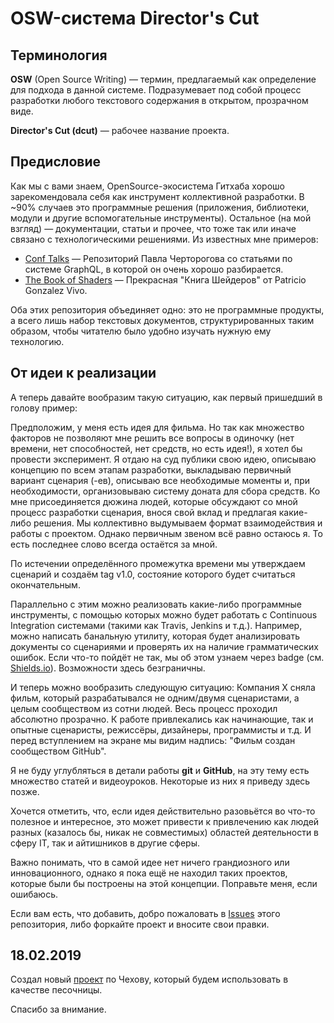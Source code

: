 # OSW-система Director's Cut

## Терминология
**OSW** (Open Source Writing) — термин, предлагаемый как определение для подхода в данной системе. Подразумевает под собой процесс разработки любого текстового содержания в открытом, прозрачном виде.

**Director's Cut (dcut)** — рабочее название проекта.

## Предисловие
Как мы с вами знаем, OpenSource-экосистема Гитхаба хорошо зарекомендовала себя как инструмент коллективной разработки. В ~90% случаев это программные решения (приложения, библиотеки, модули и другие вспомогательные инструменты). Остальное (на мой взгляд) — документации, статьи и прочее, что тоже так или иначе связано с технологическими решениями. Из известных мне примеров:

* [Conf Talks](https://github.com/nodkz/conf-talks) — Репозиторий Павла Черторогова со статьями по системе GraphQL, в которой он очень хорошо разбирается.
* [The Book of Shaders](https://github.com/patriciogonzalezvivo/thebookofshaders) — Прекрасная "Книга Шейдеров" от Patricio Gonzalez Vivo.

Оба этих репозитория объединяет одно: это не программные продукты, а всего лишь набор текстовых документов, структурированных таким образом, чтобы читателю было удобно изучать нужную ему технологию.

## От идеи к реализации
А теперь давайте вообразим такую ситуацию, как первый пришедший в голову пример:

Предположим, у меня есть идея для фильма. 
Но так как множество факторов не позволяют мне решить все вопросы в одиночку (нет времени, нет способностей, нет средств, но есть идея!), я хотел бы провести эксперимент.
Я отдаю на суд публики свою идею, описываю концепцию по всем этапам разработки, выкладываю первичный вариант сценария (-ев), описываю все необходимые моменты и, при необходимости, организовываю систему доната для сбора средств.
Ко мне присоединяется дюжина людей, которые обсуждают со мной процесс разработки сценария, внося свой вклад и предлагая какие-либо решения. Мы коллективно выдумываем формат взаимодействия и работы с проектом. Однако первичным звеном всё равно остаюсь я. То есть последнее слово всегда остаётся за мной.

По истечении определённого промежутка времени мы утверждаем сценарий и создаём tag v1.0, состояние которого будет считаться окончательным.

Параллельно с этим можно реализовать какие-либо программные инструменты, с помощью которых можно будет работать с Continuous Integration системами (такими как Travis, Jenkins и т.д.). Например, можно написать банальную утилиту, которая будет анализировать документы со сценариями и проверять их на наличие грамматических ошибок. Если что-то пойдёт не так, мы об этом узнаем через badge (см. [Shields.io](https://shields.io/)). Возможности здесь безграничны.

И теперь можно вообразить следующую ситуацию:
Компания X сняла фильм, который разрабатывался не одним/двумя сценаристами, а целым сообществом из сотни людей. Весь процесс проходил абсолютно прозрачно. К работе привлекались как начинающие, так и опытные сценаристы, режиссёры, дизайнеры, программисты и т.д. И перед вступлением на экране мы видим надпись: "Фильм создан сообществом GitHub".

Я не буду углубляться в детали работы **git** и **GitHub**, на эту тему есть множество статей и видеоуроков. Некоторые из них я приведу здесь позже.

Хочется отметить, что, если идея действительно разовьётся во что-то полезное и интересное, это может привести к привлечению как людей разных (казалось бы, никак не совместимых) областей деятельности в сферу IT, так и айтишников в другие сферы.

Важно понимать, что в самой идее нет ничего грандиозного или инновационного, однако я пока ещё не находил таких проектов, которые были бы построены на этой концепции. Поправьте меня, если ошибаюсь.

Если вам есть, что добавить, добро пожаловать в [Issues](https://github.com/dcut/doc/issues) этого репозитория, либо форкайте проект и вносите свои правки.

## 18.02.2019
Создал новый [проект](https://github.com/dcut/Chekhov-Medved) по Чехову, который будем использовать в качестве песочницы.

Спасибо за внимание.
